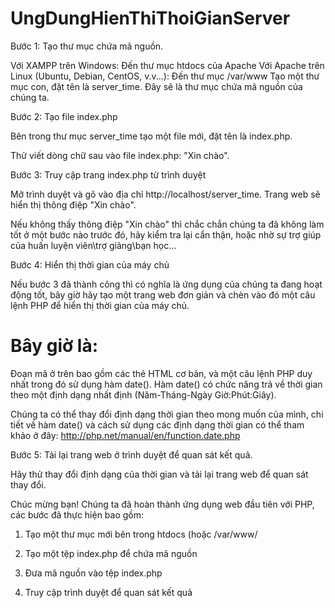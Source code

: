 # UngDungHienThiThoiGianServer
Bước 1: Tạo thư mục chứa mã nguồn.

Với XAMPP trên Windows: Đến thư mục htdocs của Apache
Với Apache trên Linux (Ubuntu, Debian, CentOS, v.v...): Đến thư mục /var/www
Tạo một thư mục con, đặt tên là server_time. Đây sẽ là thư mục chứa mã nguồn của chúng ta.

Bước 2: Tạo file index.php

Bên trong thư mục server_time tạo một file mới, đặt tên là index.php.

Thử viết dòng chữ sau vào file index.php: "Xin chào".

Bước 3: Truy cập trang index.php từ trình duyệt

Mở trình duyệt và gõ vào địa chỉ http://localhost/server_time. Trang web sẽ hiển thị thông điệp "Xin chào".

Nếu không thấy thông điệp "Xin chào" thì chắc chắn chúng ta đã không làm tốt ở một bước nào trước đó, hãy kiểm tra lại cẩn thận, hoặc nhờ sự trợ giúp của huấn luyện viên\trợ giảng\bạn học\...

Bước 4: Hiển thị thời gian của máy chủ

Nếu bước 3 đã thành công thì có nghĩa là ứng dụng của chúng ta đang hoạt động tốt, bây giờ hãy tạo một trang web đơn giản và chèn vào đó một câu lệnh PHP để hiển thị thời gian của máy chủ.

<html>
    <head>
       <title>Thời gian hiện tại</title>
    </head>
    <body>
        <h1> Bây giờ là: <?php echo date('Y-M-d h:m:s'); ?> </h1>
    </body>
</html>
Đoạn mã ở trên bao gồm các thẻ HTML cơ bản, và một câu lệnh PHP duy nhất trong đó sử dụng hàm date(). Hàm date() có chức năng trả về thời gian theo một định dạng nhất định (Năm-Tháng-Ngày Giờ:Phút:Giây).

Chúng ta có thể thay đổi định dạng thời gian theo mong muốn của mình, chi tiết về hàm date() và cách sử dụng các định dạng thời gian có thể tham khảo ở đây: http://php.net/manual/en/function.date.php

Bước 5: Tải lại trang web ở trình duyệt để quan sát kết quả.

Hãy thử thay đổi định dạng của thời gian và tải lại trang web để quan sát thay đổi.

Chúc mừng bạn! Chúng ta đã hoàn thành ứng dụng web đầu tiên với PHP, các bước đã thực hiện bao gồm:

1. Tạo một thư mục mới bên trong htdocs (hoặc /var/www/

2. Tạo một tệp index.php để chứa mã nguồn

3. Đưa mã nguồn vào tệp index.php

4. Truy cập trình duyệt để quan sát kết quả
